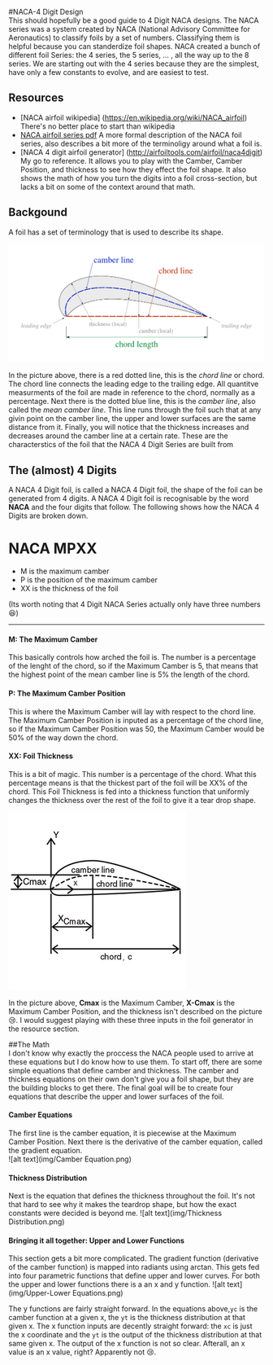 #NACA-4 Digit Design   
This should hopefully be a good guide to 4 Digit NACA designs. 
The NACA series was a system created by NACA (National Advisory Committee for Aeronautics) to classify foils by a set of numbers.
Classifying them is helpful because you can standerdize foil shapes. NACA created a bunch of different foil Series:
the 4 series, the 5 series, ... , all the way up to the 8 series. We are starting out with the 4 series because they are the simplest, 
have only a few constants to evolve, and are easiest to test. 
## Resources 
* [NACA airfoil wikipedia] (https://en.wikipedia.org/wiki/NACA_airfoil) There's no better place to start than wikipedia
* [NACA airfoil series pdf](http://people.clarkson.edu/~pmarzocc/AE429/The%20NACA%20airfoil%20series.pdf) A more formal description of the NACA foil series, also describes a bit more of the terminoligy around what a foil is.
* [NACA 4 digit airfoil generator] (http://airfoiltools.com/airfoil/naca4digit) My go to reference. It allows you to play with the Camber, Camber Position, and thickness to see how they effect the foil shape. It also shows the math of how you turn the digits into a foil cross-section, but lacks a bit on some of the context around that math. 

## Backgound 
A foil has a set of terminology that is used to describe its shape. 

![initial state](img/hydrofoil.png)

In the picture above, there is a red dotted line, this is the *chord line* or chord. The chord line connects the leading edge to the trailing edge. All quantitve measurments of the foil are made in reference to the chord, normally as a percentage. Next there is the dotted blue line, this is the *camber line*, also called the *mean camber line*. This line runs through the foil such that at any givin point on the camber line, the upper and lower surfaces are the same distance from it. Finally, you will notice that the thickness increases and decreases around the camber line at a certain rate. These are the characterstics of the foil that the NACA 4 Digit Series are built from 

## The (almost) 4 Digits 
A NACA 4 Digit foil, is called a NACA 4 Digit foil, the shape of the foil can be generated from 4 digits. A NACA 4 Digit foil is recognisable by the word **NACA** and the four digits that follow. The following shows how the NACA 4 Digits are broken down.
# **NACA MPXX**   
* M is the maximum camber
* P is the position of the maximum camber
* XX is the thickness of the foil 

(Its worth noting that 4 Digit NACA Series actually only have three numbers :laughing:)  
***

#### M: The Maximum Camber  
This basically controls how arched the foil is. The number is a percentage of the lenght of the chord, so if the Maximum Camber is 5, that means that the highest point of the mean camber line is 5% the length of the chord.   
#### P: The Maximum Camber Position  
This is where the Maximum Camber will lay with respect to the chord line. The Maximum Camber Position is inputed as a percentage of the chord line, so if the Maximum Camber Position was 50, the Maximum Camber would be 50% of the way down the chord. 
#### XX: Foil Thickness  
This is a bit of magic. This number is a percentage of the chord. What this percentage means is that the thickest part of the foil will be XX% of the chord. This Foil Thickness is fed into a thickness function that uniformly changes the thickness over the rest of the foil to give it a tear drop shape.

![initial state](img/NACA4a.gif)  

In the picture above, **Cmax** is the Maximum Camber, **X-Cmax** is the Maximum Camber Position, and the thickness isn't described on the picture :cry:. I would suggest playing with these three inputs in the foil generator in the resource section. 

##The Math  
I don't know why exactly the proccess the NACA people used to arrive at these equations but I do know how to use them. To start off, there are some simple equations that define camber and thickness. The camber and thickness equations on their own don't give you a foil shape, but they are the building blocks to get there. The final goal will be to create four equations that describe the upper and lower surfaces of the foil. 

#### Camber Equations  
The first line is the camber equation, it is piecewise at the Maximum Camber Position.
Next there is the derivative of the camber equation, called the gradient equation.  
![alt text](img/Camber Equation.png)  

#### Thickness Distribution  
Next is the equation that defines the thickness throughout the foil.
It's not that hard to see why it makes the teardrop shape, but how the exact constants were decided is beyond me. 
![alt text](img/Thickness Distribution.png)  

#### Bringing it all together: Upper and Lower Functions 
This section gets a bit more complicated. The gradient function (derivative of the camber function) is mapped into radiants using arctan. This gets fed into four parametric functions that define upper and lower curves. For both the upper and lower functions there is a an x and y function. 
![alt text](img/Upper-Lower Equations.png)  
  
The y functions are fairly straight forward. In the equations above,`yc` is the camber function at a given x, the `yt`  is the thickness distribution at that given x. The x function inputs are decently straight forward: the `xc` is just the x coordinate and the `yt` is the output of the thickness distribution at that same given x. The output of the x function is not so clear. Afterall, an x value is an x value, right? Apparently not :cry:.

